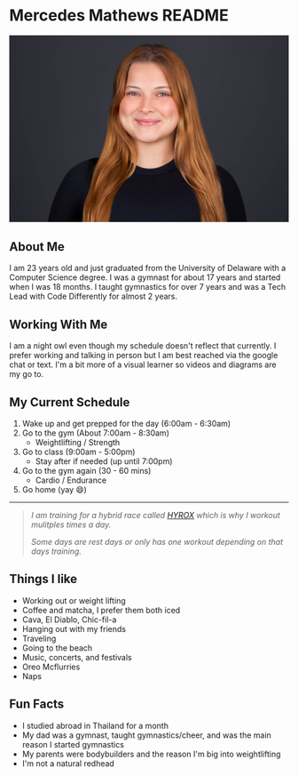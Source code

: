 # Mercedes Mathews README
![Picture of me](images/headshot.JPG)

## About Me
I am 23 years old and just graduated from the University of Delaware with a Computer Science degree. I was a gymnast for about 17 years and started when I was 18 months. I taught gymnastics for over 7 years and was a Tech Lead with Code Differently for almost 2 years. 

## Working With Me
I am a night owl even though my schedule doesn't reflect that currently. I prefer working and talking in person but I am best reached via the google chat or text. I'm a bit more of a visual learner so videos and diagrams are my go to.

## My Current Schedule
1. Wake up and get prepped for the day (6:00am - 6:30am)
2. Go to the gym (About 7:00am - 8:30am)
    * Weightlifting / Strength
3. Go to class (9:00am - 5:00pm)
    * Stay after if needed (up until 7:00pm)
4. Go to the gym again (30 - 60 mins)
    * Cardio / Endurance
5. Go home (yay :smile:) 

---
>*I am training for a hybrid race called [HYROX](https://hyrox.com/the-fitness-race/) which is why I workout mulitples times a day.*
>
>*Some days are rest days or only has one workout depending on that days training.*



## Things I like
* Working out or weight lifting
* Coffee and matcha, I prefer them both iced 
* Cava, El Diablo, Chic-fil-a
* Hanging out with my friends
* Traveling
* Going to the beach
* Music, concerts, and festivals
* Oreo Mcflurries
* Naps
	

## Fun Facts
* I studied abroad in Thailand for a month
* My dad was a gymnast, taught gymnastics/cheer, and was the main reason I started gymnastics
* My parents were bodybuilders and the reason I'm big into weightlifting
* I'm not a natural redhead

